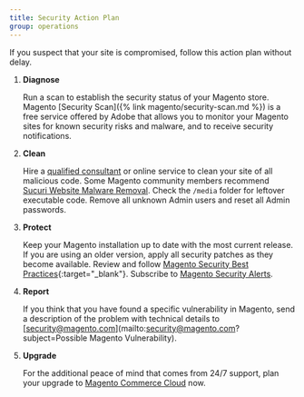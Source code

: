 ```yaml
---
title: Security Action Plan
group: operations
---
```


If you suspect that your site is compromised, follow this action plan without delay.

1. **Diagnose**

    Run a scan to establish the security status of your Magento store. Magento [Security Scan]({% link magento/security-scan.md %}) is a free service offered by Adobe that allows you to monitor your Magento sites for known security risks and malware, and to receive security notifications.

1. **Clean**

    Hire a [qualified consultant](https://magento.com/partners/portal/directory?partner_type=1) or online service to clean your site of all malicious code. Some Magento community members recommend [Sucuri Website Malware Removal](https://sucuri.net/website-antivirus/malware-removal). Check the `/media` folder for leftover executable code. Remove all unknown Admin users and reset all Admin passwords.

1. **Protect**

    Keep your Magento installation up to date with the most current release. If you are using an older version, apply all security patches as they become available. Review and follow [Magento Security Best Practices](https://www.adobe.com/content/dam/cc/en/security/pdfs/Adobe-Magento-Commerce-Best-Practices-Guide.pdf){:target="_blank"}. Subscribe to [Magento Security Alerts](https://magento.com/security/sign-up).

1. **Report**

    If you think that you have found a specific vulnerability in Magento, send a description of the problem with technical details to [security@magento.com](mailto:security@magento.com?subject=Possible Magento Vulnerability).

1. **Upgrade**

    For the additional peace of mind that comes from 24/7 support, plan your upgrade to [Magento Commerce Cloud](https://magento.com/products/magento-commerce) now.
